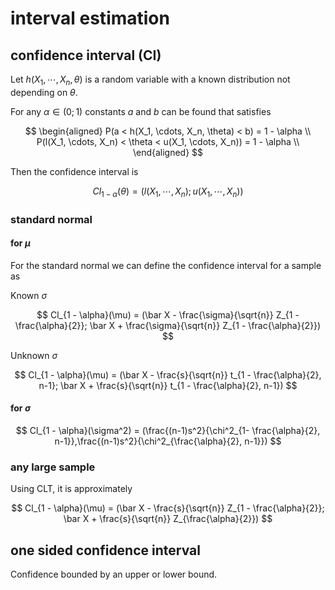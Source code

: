 # interval estimation

## confidence interval (CI)

Let $h(X_1, \cdots, X_n, \theta)$ is a random variable with a known distribution not depending on $\theta$.

For any $\alpha \in (0; 1)$ constants $a$ and $b$ can be found that satisfies

$$
\begin{aligned}
	P(a < h(X_1, \cdots, X_n, \theta) < b) = 1 - \alpha \\
	P(l(X_1, \cdots, X_n) < \theta < u(X_1, \cdots, X_n)) = 1 - \alpha \\
\end{aligned}
$$

Then the confidence interval is

$$
Cl_{1 - \alpha}(\theta) = (l(X_1, \cdots, X_n); u(X_1, \cdots, X_n))
$$

### standard normal

#### for $\mu$

For the standard normal we can define the confidence interval for a sample as

Known $\sigma$

$$
Cl_{1 - \alpha}(\mu) = (\bar X - \frac{\sigma}{\sqrt{n}} Z_{1 - \frac{\alpha}{2}}; \bar X + \frac{\sigma}{\sqrt{n}} Z_{1 - \frac{\alpha}{2}})
$$

Unknown $\sigma$

$$
Cl_{1 - \alpha}(\mu) = (\bar X - \frac{s}{\sqrt{n}} t_{1 - \frac{\alpha}{2}, n-1}; \bar X + \frac{s}{\sqrt{n}} t_{1 - \frac{\alpha}{2}, n-1})
$$

#### for $\sigma$

$$
Cl_{1 - \alpha}(\sigma^2) = (\frac{(n-1)s^2}{\chi^2_{1- \frac{\alpha}{2}, n-1}},\frac{(n-1)s^2}{\chi^2_{\frac{\alpha}{2}, n-1}})
$$

### any large sample

Using CLT, it is approximately

$$
Cl_{1 - \alpha}(\mu) = (\bar X - \frac{s}{\sqrt{n}} Z_{1 - \frac{\alpha}{2}}; \bar X + \frac{s}{\sqrt{n}} Z_{\frac{\alpha}{2}})
$$

## one sided confidence interval

Confidence bounded by an upper or lower bound.

